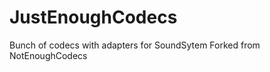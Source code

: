 JustEnoughCodecs
===============

Bunch of codecs with adapters for SoundSytem
Forked from NotEnoughCodecs
